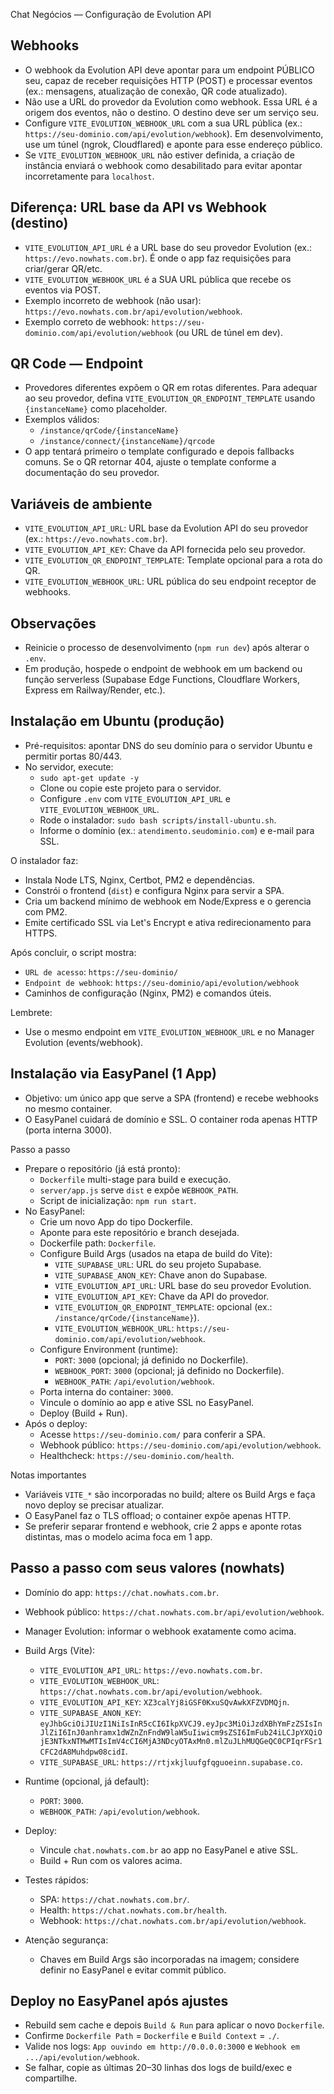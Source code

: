 Chat Negócios — Configuração de Evolution API

Webhooks
---------
- O webhook da Evolution API deve apontar para um endpoint PÚBLICO seu, capaz de receber requisições HTTP (POST) e processar eventos (ex.: mensagens, atualização de conexão, QR code atualizado).
- Não use a URL do provedor da Evolution como webhook. Essa URL é a origem dos eventos, não o destino. O destino deve ser um serviço seu.
- Configure `VITE_EVOLUTION_WEBHOOK_URL` com a sua URL pública (ex.: `https://seu-dominio.com/api/evolution/webhook`). Em desenvolvimento, use um túnel (ngrok, Cloudflared) e aponte para esse endereço público.
- Se `VITE_EVOLUTION_WEBHOOK_URL` não estiver definida, a criação de instância enviará o webhook como desabilitado para evitar apontar incorretamente para `localhost`.

Diferença: URL base da API vs Webhook (destino)
-----------------------------------------------
- `VITE_EVOLUTION_API_URL` é a URL base do seu provedor Evolution (ex.: `https://evo.nowhats.com.br`). É onde o app faz requisições para criar/gerar QR/etc.
- `VITE_EVOLUTION_WEBHOOK_URL` é a SUA URL pública que recebe os eventos via POST.
- Exemplo incorreto de webhook (não usar): `https://evo.nowhats.com.br/api/evolution/webhook`.
- Exemplo correto de webhook: `https://seu-dominio.com/api/evolution/webhook` (ou URL de túnel em dev).

QR Code — Endpoint
------------------
- Provedores diferentes expõem o QR em rotas diferentes. Para adequar ao seu provedor, defina `VITE_EVOLUTION_QR_ENDPOINT_TEMPLATE` usando `{instanceName}` como placeholder.
- Exemplos válidos:
  - `/instance/qrCode/{instanceName}`
  - `/instance/connect/{instanceName}/qrcode`
- O app tentará primeiro o template configurado e depois fallbacks comuns. Se o QR retornar 404, ajuste o template conforme a documentação do seu provedor.

Variáveis de ambiente
---------------------
- `VITE_EVOLUTION_API_URL`: URL base da Evolution API do seu provedor (ex.: `https://evo.nowhats.com.br`).
- `VITE_EVOLUTION_API_KEY`: Chave da API fornecida pelo seu provedor.
- `VITE_EVOLUTION_QR_ENDPOINT_TEMPLATE`: Template opcional para a rota do QR.
- `VITE_EVOLUTION_WEBHOOK_URL`: URL pública do seu endpoint receptor de webhooks.

Observações
-----------
- Reinicie o processo de desenvolvimento (`npm run dev`) após alterar o `.env`.
- Em produção, hospede o endpoint de webhook em um backend ou função serverless (Supabase Edge Functions, Cloudflare Workers, Express em Railway/Render, etc.).

Instalação em Ubuntu (produção)
-------------------------------
- Pré-requisitos: apontar DNS do seu domínio para o servidor Ubuntu e permitir portas 80/443.
- No servidor, execute:
  - `sudo apt-get update -y`
  - Clone ou copie este projeto para o servidor.
  - Configure `.env` com `VITE_EVOLUTION_API_URL` e `VITE_EVOLUTION_WEBHOOK_URL`.
  - Rode o instalador: `sudo bash scripts/install-ubuntu.sh`.
  - Informe o domínio (ex.: `atendimento.seudominio.com`) e e-mail para SSL.

O instalador faz:
- Instala Node LTS, Nginx, Certbot, PM2 e dependências.
- Constrói o frontend (`dist`) e configura Nginx para servir a SPA.
- Cria um backend mínimo de webhook em Node/Express e o gerencia com PM2.
- Emite certificado SSL via Let's Encrypt e ativa redirecionamento para HTTPS.

Após concluir, o script mostra:
- `URL de acesso`: `https://seu-dominio/`
- `Endpoint de webhook`: `https://seu-dominio/api/evolution/webhook`
- Caminhos de configuração (Nginx, PM2) e comandos úteis.

Lembrete:
- Use o mesmo endpoint em `VITE_EVOLUTION_WEBHOOK_URL` e no Manager Evolution (events/webhook).

Instalação via EasyPanel (1 App)
--------------------------------
- Objetivo: um único app que serve a SPA (frontend) e recebe webhooks no mesmo container.
- O EasyPanel cuidará de domínio e SSL. O container roda apenas HTTP (porta interna 3000).

Passo a passo
- Prepare o repositório (já está pronto):
  - `Dockerfile` multi-stage para build e execução.
  - `server/app.js` serve `dist` e expõe `WEBHOOK_PATH`.
  - Script de inicialização: `npm run start`.
- No EasyPanel:
  - Crie um novo App do tipo Dockerfile.
  - Aponte para este repositório e branch desejada.
  - Dockerfile path: `Dockerfile`.
  - Configure Build Args (usados na etapa de build do Vite):
    - `VITE_SUPABASE_URL`: URL do seu projeto Supabase.
    - `VITE_SUPABASE_ANON_KEY`: Chave anon do Supabase.
    - `VITE_EVOLUTION_API_URL`: URL base do seu provedor Evolution.
    - `VITE_EVOLUTION_API_KEY`: Chave da API do provedor.
    - `VITE_EVOLUTION_QR_ENDPOINT_TEMPLATE`: opcional (ex.: `/instance/qrCode/{instanceName}`).
    - `VITE_EVOLUTION_WEBHOOK_URL`: `https://seu-dominio.com/api/evolution/webhook`.
  - Configure Environment (runtime):
    - `PORT`: `3000` (opcional; já definido no Dockerfile).
    - `WEBHOOK_PORT`: `3000` (opcional; já definido no Dockerfile).
    - `WEBHOOK_PATH`: `/api/evolution/webhook`.
  - Porta interna do container: `3000`.
  - Vincule o domínio ao app e ative SSL no EasyPanel.
  - Deploy (Build + Run).
- Após o deploy:
  - Acesse `https://seu-dominio.com/` para conferir a SPA.
  - Webhook público: `https://seu-dominio.com/api/evolution/webhook`.
  - Healthcheck: `https://seu-dominio.com/health`.

Notas importantes
- Variáveis `VITE_*` são incorporadas no build; altere os Build Args e faça novo deploy se precisar atualizar.
- O EasyPanel faz o TLS offload; o container expõe apenas HTTP.
- Se preferir separar frontend e webhook, crie 2 apps e aponte rotas distintas, mas o modelo acima foca em 1 app.

Passo a passo com seus valores (nowhats)
---------------------------------------
- Domínio do app: `https://chat.nowhats.com.br`.
- Webhook público: `https://chat.nowhats.com.br/api/evolution/webhook`.
- Manager Evolution: informar o webhook exatamente como acima.

- Build Args (Vite):
  - `VITE_EVOLUTION_API_URL`: `https://evo.nowhats.com.br`.
  - `VITE_EVOLUTION_WEBHOOK_URL`: `https://chat.nowhats.com.br/api/evolution/webhook`.
  - `VITE_EVOLUTION_API_KEY`: `XZ3calYj8iGSF0KxuSQvAwkXFZVDMQjn`.
  - `VITE_SUPABASE_ANON_KEY`: `eyJhbGciOiJIUzI1NiIsInR5cCI6IkpXVCJ9.eyJpc3MiOiJzdXBhYmFzZSIsInJlZiI6InJ0anhramx1dWZnZnFndW9laW5uIiwicm9sZSI6ImFub24iLCJpYXQiOjE3NTkxNTMwMTIsImV4cCI6MjA3NDcyOTAxMn0.mlZuJLhMUQGeQC0CPIqrFSr1CFC2dA8Muhdpw08cidI`.
  - `VITE_SUPABASE_URL`: `https://rtjxkjluufgfqguoeinn.supabase.co`.

- Runtime (opcional, já default):
  - `PORT`: `3000`.
  - `WEBHOOK_PATH`: `/api/evolution/webhook`.

- Deploy:
  - Vincule `chat.nowhats.com.br` ao app no EasyPanel e ative SSL.
  - Build + Run com os valores acima.

- Testes rápidos:
  - SPA: `https://chat.nowhats.com.br/`.
  - Health: `https://chat.nowhats.com.br/health`.
  - Webhook: `https://chat.nowhats.com.br/api/evolution/webhook`.

- Atenção segurança:
  - Chaves em Build Args são incorporadas na imagem; considere definir no EasyPanel e evitar commit público.
## Deploy no EasyPanel após ajustes

- Rebuild sem cache e depois `Build & Run` para aplicar o novo `Dockerfile`.
- Confirme `Dockerfile Path` = `Dockerfile` e `Build Context` = `./`.
- Valide nos logs: `App ouvindo em http://0.0.0.0:3000` e `Webhook em .../api/evolution/webhook`.
- Se falhar, copie as últimas 20–30 linhas dos logs de build/exec e compartilhe.